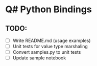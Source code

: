 # Q# Python Bindings

## TODO:
- [ ] Write README.md (usage examples)
- [ ] Unit tests for value type marshaling
- [ ] Convert samples.py to unit tests
- [ ] Update sample notebook